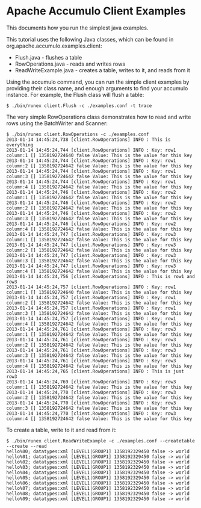 <!--
Licensed to the Apache Software Foundation (ASF) under one or more
contributor license agreements.  See the NOTICE file distributed with
this work for additional information regarding copyright ownership.
The ASF licenses this file to You under the Apache License, Version 2.0
(the "License"); you may not use this file except in compliance with
the License.  You may obtain a copy of the License at

    http://www.apache.org/licenses/LICENSE-2.0

Unless required by applicable law or agreed to in writing, software
distributed under the License is distributed on an "AS IS" BASIS,
WITHOUT WARRANTIES OR CONDITIONS OF ANY KIND, either express or implied.
See the License for the specific language governing permissions and
limitations under the License.
-->
# Apache Accumulo Client Examples

This documents how you run the simplest java examples.

This tutorial uses the following Java classes, which can be found in org.apache.accumulo.examples.client:

 * Flush.java - flushes a table
 * RowOperations.java - reads and writes rows
 * ReadWriteExample.java - creates a table, writes to it, and reads from it

Using the accumulo command, you can run the simple client examples by providing their
class name, and enough arguments to find your accumulo instance. For example,
the Flush class will flush a table:

    $ ./bin/runex client.Flush -c ./examples.conf -t trace

The very simple RowOperations class demonstrates how to read and write rows using the BatchWriter
and Scanner:

    $ ./bin/runex client.RowOperations -c ./examples.conf
    2013-01-14 14:45:24,738 [client.RowOperations] INFO : This is everything
    2013-01-14 14:45:24,744 [client.RowOperations] INFO : Key: row1 column:1 [] 1358192724640 false Value: This is the value for this key
    2013-01-14 14:45:24,744 [client.RowOperations] INFO : Key: row1 column:2 [] 1358192724642 false Value: This is the value for this key
    2013-01-14 14:45:24,744 [client.RowOperations] INFO : Key: row1 column:3 [] 1358192724642 false Value: This is the value for this key
    2013-01-14 14:45:24,744 [client.RowOperations] INFO : Key: row1 column:4 [] 1358192724642 false Value: This is the value for this key
    2013-01-14 14:45:24,746 [client.RowOperations] INFO : Key: row2 column:1 [] 1358192724642 false Value: This is the value for this key
    2013-01-14 14:45:24,746 [client.RowOperations] INFO : Key: row2 column:2 [] 1358192724642 false Value: This is the value for this key
    2013-01-14 14:45:24,746 [client.RowOperations] INFO : Key: row2 column:3 [] 1358192724642 false Value: This is the value for this key
    2013-01-14 14:45:24,746 [client.RowOperations] INFO : Key: row2 column:4 [] 1358192724642 false Value: This is the value for this key
    2013-01-14 14:45:24,747 [client.RowOperations] INFO : Key: row3 column:1 [] 1358192724642 false Value: This is the value for this key
    2013-01-14 14:45:24,747 [client.RowOperations] INFO : Key: row3 column:2 [] 1358192724642 false Value: This is the value for this key
    2013-01-14 14:45:24,747 [client.RowOperations] INFO : Key: row3 column:3 [] 1358192724642 false Value: This is the value for this key
    2013-01-14 14:45:24,747 [client.RowOperations] INFO : Key: row3 column:4 [] 1358192724642 false Value: This is the value for this key
    2013-01-14 14:45:24,756 [client.RowOperations] INFO : This is row1 and row3
    2013-01-14 14:45:24,757 [client.RowOperations] INFO : Key: row1 column:1 [] 1358192724640 false Value: This is the value for this key
    2013-01-14 14:45:24,757 [client.RowOperations] INFO : Key: row1 column:2 [] 1358192724642 false Value: This is the value for this key
    2013-01-14 14:45:24,757 [client.RowOperations] INFO : Key: row1 column:3 [] 1358192724642 false Value: This is the value for this key
    2013-01-14 14:45:24,757 [client.RowOperations] INFO : Key: row1 column:4 [] 1358192724642 false Value: This is the value for this key
    2013-01-14 14:45:24,761 [client.RowOperations] INFO : Key: row3 column:1 [] 1358192724642 false Value: This is the value for this key
    2013-01-14 14:45:24,761 [client.RowOperations] INFO : Key: row3 column:2 [] 1358192724642 false Value: This is the value for this key
    2013-01-14 14:45:24,761 [client.RowOperations] INFO : Key: row3 column:3 [] 1358192724642 false Value: This is the value for this key
    2013-01-14 14:45:24,761 [client.RowOperations] INFO : Key: row3 column:4 [] 1358192724642 false Value: This is the value for this key
    2013-01-14 14:45:24,765 [client.RowOperations] INFO : This is just row3
    2013-01-14 14:45:24,769 [client.RowOperations] INFO : Key: row3 column:1 [] 1358192724642 false Value: This is the value for this key
    2013-01-14 14:45:24,770 [client.RowOperations] INFO : Key: row3 column:2 [] 1358192724642 false Value: This is the value for this key
    2013-01-14 14:45:24,770 [client.RowOperations] INFO : Key: row3 column:3 [] 1358192724642 false Value: This is the value for this key
    2013-01-14 14:45:24,770 [client.RowOperations] INFO : Key: row3 column:4 [] 1358192724642 false Value: This is the value for this key

To create a table, write to it and read from it:

    $ ./bin/runex client.ReadWriteExample -c ./examples.conf --createtable --create --read
    hello%00; datatypes:xml [LEVEL1|GROUP1] 1358192329450 false -> world
    hello%01; datatypes:xml [LEVEL1|GROUP1] 1358192329450 false -> world
    hello%02; datatypes:xml [LEVEL1|GROUP1] 1358192329450 false -> world
    hello%03; datatypes:xml [LEVEL1|GROUP1] 1358192329450 false -> world
    hello%04; datatypes:xml [LEVEL1|GROUP1] 1358192329450 false -> world
    hello%05; datatypes:xml [LEVEL1|GROUP1] 1358192329450 false -> world
    hello%06; datatypes:xml [LEVEL1|GROUP1] 1358192329450 false -> world
    hello%07; datatypes:xml [LEVEL1|GROUP1] 1358192329450 false -> world
    hello%08; datatypes:xml [LEVEL1|GROUP1] 1358192329450 false -> world
    hello%09; datatypes:xml [LEVEL1|GROUP1] 1358192329450 false -> world

